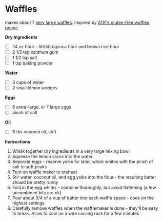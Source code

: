 # Waffles

makes about 7 [very large waffles](https://www.breville.com/us/en/products/waffle-makers/bwm640.html). Inspired by [ATK's gluten-free waffles recipe](https://www.americastestkitchen.com/recipes/11763-gluten-free-waffles)

**Dry Ingredients**

- [ ] 24 oz flour - 50/50 tapioca flour and brown rice flour
- [ ] 2 1/2 tsp xanthum gum
- [ ] 1 1/2 tsp salt
- [ ] 1 tsp baking powder

**Water**

- [ ] 3 cups of water
- [ ] 2 small lemon wedges 

**Eggs**

- [ ] 6 extra-large, or 7 large eggs
- [ ] pinch of salt

**Oil**

- [ ] 6 tbs coconut oil, soft


**Instructions**

1. Whisk together dry ingredients in a very large mixing bowl
1. Squeeze the lemon slices into the water
1. Separate eggs - reserve yolks for later, whisk whites with the pinch of salt to soft peaks
1. Turn on waffle maker to preheat
1. Stir water, coconut oil, and egg yolks into the flour - the resulting batter should be pretty runny
1. Fold in the egg whites - combine thoroughly, but avoid flattening (a few uncombined bits are ok)
1. Pour about 3/4 of a cup of batter into each waffle space - cook on the highest settings
1. Carefully remove waffles when the wafflemaker is done - they'll be easy to break. Allow to cool on a wire cooling rack for a few minutes.
